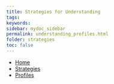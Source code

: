 ```yaml
---
title: Strategies for Understanding
tags: 
keywords: 
sidebar: mydoc_sidebar
permalink: understanding_profiles.html
folder: strategies
toc: false
---
```


<ul class="breadcrumb">
    <li><a href="index.html">Home</a></li>
    <li><a href="strategies.html">Strategies</a></li>
    <li><a href="strategies_understanding.html>Understanding</a></li>
    <li class="active">Profiles</li>
</ul>



